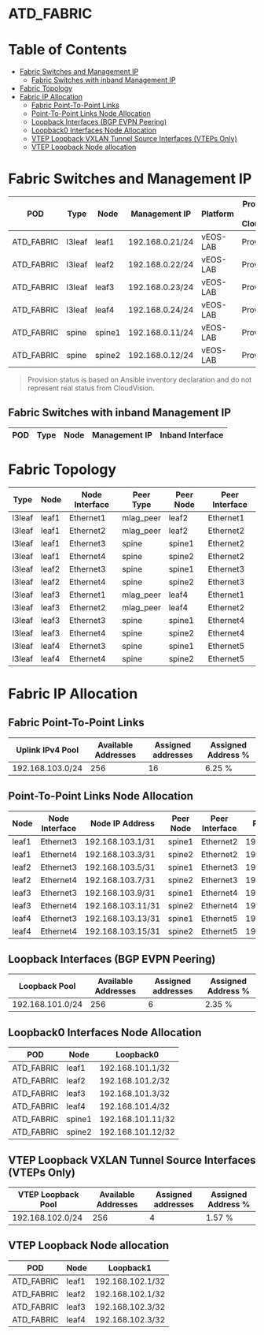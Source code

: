 # ATD_FABRIC

# Table of Contents

- [Fabric Switches and Management IP](#fabric-switches-and-management-ip)
  - [Fabric Switches with inband Management IP](#fabric-switches-with-inband-management-ip)
- [Fabric Topology](#fabric-topology)
- [Fabric IP Allocation](#fabric-ip-allocation)
  - [Fabric Point-To-Point Links](#fabric-point-to-point-links)
  - [Point-To-Point Links Node Allocation](#point-to-point-links-node-allocation)
  - [Loopback Interfaces (BGP EVPN Peering)](#loopback-interfaces-bgp-evpn-peering)
  - [Loopback0 Interfaces Node Allocation](#loopback0-interfaces-node-allocation)
  - [VTEP Loopback VXLAN Tunnel Source Interfaces (VTEPs Only)](#vtep-loopback-vxlan-tunnel-source-interfaces-vteps-only)
  - [VTEP Loopback Node allocation](#vtep-loopback-node-allocation)

# Fabric Switches and Management IP

| POD | Type | Node | Management IP | Platform | Provisioned in CloudVision |
| --- | ---- | ---- | ------------- | -------- | -------------------------- |
| ATD_FABRIC | l3leaf | leaf1 | 192.168.0.21/24 | vEOS-LAB | Provisioned |
| ATD_FABRIC | l3leaf | leaf2 | 192.168.0.22/24 | vEOS-LAB | Provisioned |
| ATD_FABRIC | l3leaf | leaf3 | 192.168.0.23/24 | vEOS-LAB | Provisioned |
| ATD_FABRIC | l3leaf | leaf4 | 192.168.0.24/24 | vEOS-LAB | Provisioned |
| ATD_FABRIC | spine | spine1 | 192.168.0.11/24 | vEOS-LAB | Provisioned |
| ATD_FABRIC | spine | spine2 | 192.168.0.12/24 | vEOS-LAB | Provisioned |

> Provision status is based on Ansible inventory declaration and do not represent real status from CloudVision.

## Fabric Switches with inband Management IP
| POD | Type | Node | Management IP | Inband Interface |
| --- | ---- | ---- | ------------- | ---------------- |

# Fabric Topology

| Type | Node | Node Interface | Peer Type | Peer Node | Peer Interface |
| ---- | ---- | -------------- | --------- | ----------| -------------- |
| l3leaf | leaf1 | Ethernet1 | mlag_peer | leaf2 | Ethernet1 |
| l3leaf | leaf1 | Ethernet2 | mlag_peer | leaf2 | Ethernet2 |
| l3leaf | leaf1 | Ethernet3 | spine | spine1 | Ethernet2 |
| l3leaf | leaf1 | Ethernet4 | spine | spine2 | Ethernet2 |
| l3leaf | leaf2 | Ethernet3 | spine | spine1 | Ethernet3 |
| l3leaf | leaf2 | Ethernet4 | spine | spine2 | Ethernet3 |
| l3leaf | leaf3 | Ethernet1 | mlag_peer | leaf4 | Ethernet1 |
| l3leaf | leaf3 | Ethernet2 | mlag_peer | leaf4 | Ethernet2 |
| l3leaf | leaf3 | Ethernet3 | spine | spine1 | Ethernet4 |
| l3leaf | leaf3 | Ethernet4 | spine | spine2 | Ethernet4 |
| l3leaf | leaf4 | Ethernet3 | spine | spine1 | Ethernet5 |
| l3leaf | leaf4 | Ethernet4 | spine | spine2 | Ethernet5 |

# Fabric IP Allocation

## Fabric Point-To-Point Links

| Uplink IPv4 Pool | Available Addresses | Assigned addresses | Assigned Address % |
| ---------------- | ------------------- | ------------------ | ------------------ |
| 192.168.103.0/24 | 256 | 16 | 6.25 % |

## Point-To-Point Links Node Allocation

| Node | Node Interface | Node IP Address | Peer Node | Peer Interface | Peer IP Address |
| ---- | -------------- | --------------- | --------- | -------------- | --------------- |
| leaf1 | Ethernet3 | 192.168.103.1/31 | spine1 | Ethernet2 | 192.168.103.0/31 |
| leaf1 | Ethernet4 | 192.168.103.3/31 | spine2 | Ethernet2 | 192.168.103.2/31 |
| leaf2 | Ethernet3 | 192.168.103.5/31 | spine1 | Ethernet3 | 192.168.103.4/31 |
| leaf2 | Ethernet4 | 192.168.103.7/31 | spine2 | Ethernet3 | 192.168.103.6/31 |
| leaf3 | Ethernet3 | 192.168.103.9/31 | spine1 | Ethernet4 | 192.168.103.8/31 |
| leaf3 | Ethernet4 | 192.168.103.11/31 | spine2 | Ethernet4 | 192.168.103.10/31 |
| leaf4 | Ethernet3 | 192.168.103.13/31 | spine1 | Ethernet5 | 192.168.103.12/31 |
| leaf4 | Ethernet4 | 192.168.103.15/31 | spine2 | Ethernet5 | 192.168.103.14/31 |

## Loopback Interfaces (BGP EVPN Peering)

| Loopback Pool | Available Addresses | Assigned addresses | Assigned Address % |
| ------------- | ------------------- | ------------------ | ------------------ |
| 192.168.101.0/24 | 256 | 6 | 2.35 % |

## Loopback0 Interfaces Node Allocation

| POD | Node | Loopback0 |
| --- | ---- | --------- |
| ATD_FABRIC | leaf1 | 192.168.101.1/32 |
| ATD_FABRIC | leaf2 | 192.168.101.2/32 |
| ATD_FABRIC | leaf3 | 192.168.101.3/32 |
| ATD_FABRIC | leaf4 | 192.168.101.4/32 |
| ATD_FABRIC | spine1 | 192.168.101.11/32 |
| ATD_FABRIC | spine2 | 192.168.101.12/32 |

## VTEP Loopback VXLAN Tunnel Source Interfaces (VTEPs Only)

| VTEP Loopback Pool | Available Addresses | Assigned addresses | Assigned Address % |
| --------------------- | ------------------- | ------------------ | ------------------ |
| 192.168.102.0/24 | 256 | 4 | 1.57 % |

## VTEP Loopback Node allocation

| POD | Node | Loopback1 |
| --- | ---- | --------- |
| ATD_FABRIC | leaf1 | 192.168.102.1/32 |
| ATD_FABRIC | leaf2 | 192.168.102.1/32 |
| ATD_FABRIC | leaf3 | 192.168.102.3/32 |
| ATD_FABRIC | leaf4 | 192.168.102.3/32 |
